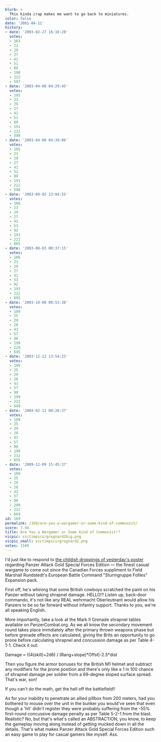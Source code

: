 ```yaml
---
blurb: >
  This kinda crap makes me want to go back to miniatures.
color: false
date: '2001-04-11'
history:
- date: '2003-02-27 16:16:28'
  votes:
  - 103
  - 22
  - 29
  - 27
  - 41
  - 51
  - 89
  - 190
  - 222
  - 597
- date: '2003-04-08 04:29:45'
  votes:
  - 105
  - 23
  - 29
  - 27
  - 41
  - 51
  - 89
  - 191
  - 222
  - 598
- date: '2003-04-08 04:39:06'
  votes:
  - 105
  - 23
  - 29
  - 27
  - 41
  - 51
  - 89
  - 191
  - 222
  - 598
- date: '2003-08-02 23:04:55'
  votes:
  - 106
  - 23
  - 29
  - 27
  - 41
  - 53
  - 92
  - 193
  - 222
  - 605
- date: '2003-08-03 00:37:15'
  votes:
  - 106
  - 23
  - 29
  - 27
  - 41
  - 53
  - 92
  - 193
  - 222
  - 605
- date: '2003-10-08 00:53:38'
  votes:
  - 109
  - 25
  - 29
  - 28
  - 43
  - 57
  - 98
  - 199
  - 229
  - 645
- date: '2003-12-12 13:54:25'
  votes:
  - 109
  - 25
  - 29
  - 28
  - 43
  - 57
  - 98
  - 199
  - 232
  - 649
- date: '2004-02-11 00:26:37'
  votes:
  - 109
  - 25
  - 29
  - 28
  - 43
  - 57
  - 98
  - 199
  - 232
  - 655
- date: '2009-12-09 15:45:37'
  votes:
  - 109
  - 25
  - 29
  - 28
  - 43
  - 57
  - 98
  - 200
  - 232
  - 669
id: 169
permalink: /169/are-you-a-wargamer-or-some-kind-of-communist/
score: 7.94
title: Are You a Wargamer or Some Kind of Communist!?
vicpic: victimpics/grognard2big.png
vicpic_small: victimpics/grognard2.png
votes: 1509
---
```


I'd just like to respond to [the childish droppings of yesterday's
poster](@/victim/168.md) regarding Panzer Attack Gold Special Forces
Edition — the finest casual wargame to come out since the Canadian
Forces suppliment to Field Marshall Rundstedt's European Battle Command
"Sturmgruppe Follies" Expansion pack.

First off, he's whining that some British cowboys scratched the paint on
his Panzer without taking shrapnel damage. HELLO!? Listen up, back-door
commando, it's not like any REAL wehrmacht Oberleutnant would allow his
Panzers to be so far forward without infantry support. Thanks to you,
we're all speaking English.

More importantly, take a look at the Mark II Grenade shrapnel tables
available on PanzerCombat.org. As we all know the secondary movement
round takes place immdiately after the primary thrown weapons phase but
before grenade effects are calculated, giving the Brits an opportunity
to go prone before calculating shrapnel and concussion damage as per
Table 4-1-1. Check it out:

Damage = ((4(skill)+2d6) / (Rang+slope)\*Offst)-2.5\*dist

Then you figure the armor bonuses for the British M1 helmet and subtract
any modifiers for the prone position and there's only like a 1 in 100
chance of shrapnel damage per soldier from a 69-degree sloped surface
spread. That's war, son!

If you can't do the math, get the hell off the battlefield!!

As for your inability to penetrate an allied pillbox from 200 meters,
had you bothered to mouse over the unit in the bunker you would've seen
that even though a 'hit' didn't register they were probably suffering
from the -55% first-round concussive damage penalty as per Table 5-2-1
from the blast. Realistic? No, but that's what's called an ABSTRACTION,
you know, to keep the gameplay moving along instead of getting mucked
down in all the details. That's what makes Panzer Attack Gold Special
Forces Edition such an easy game to play for casual gamers like myself.
Ass.